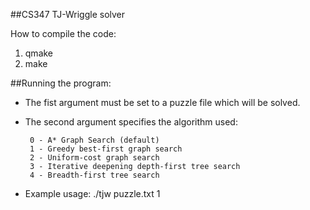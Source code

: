##CS347 TJ-Wriggle solver

How to compile the code:

 1. qmake
 2. make

##Running the program:

 * The fist argument must be set to a puzzle file which will be solved.
 * The second argument specifies the algorithm used:
 
        0 - A* Graph Search (default)
        1 - Greedy best-first graph search
        2 - Uniform-cost graph search
        3 - Iterative deepening depth-first tree search
        4 - Breadth-first tree search

 * Example usage: ./tjw puzzle.txt 1


